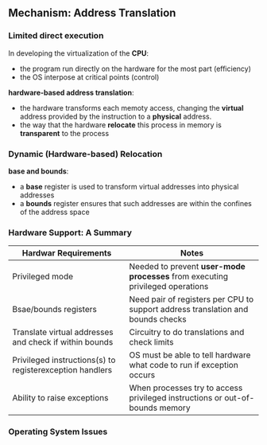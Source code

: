 ## Mechanism: Address Translation

### Limited direct execution

In developing the virtualization of the **CPU**: 

* the program run directly on the hardware for the most part (efficiency)
* the OS interpose at critical points (control)

**hardware-based address translation**:

* the hardware transforms each memoty access, changing the **virtual** address provided by the instruction to a **physical** address.
* the way that the hardware **relocate** this process in memory is **transparent** to the process

### Dynamic (Hardware-based) Relocation

**base and bounds**:

* a **base** register is used to transform virtual addresses into physical addresses
* a **bounds** register ensures that such addresses are within the confines of the address space 

### Hardware Support: A Summary

| **Hardwar Requirements** | **Notes** |
| --- | ------ |
| Privileged mode | Needed to prevent **user-mode processes** from executing privileged operations |
| Bsae/bounds registers | Need pair of registers per CPU to support address translation and bounds checks|
| Translate virtual addresses and check if within bounds| Circuitry to do translations and check limits |
| Privileged instructions(s) to registerexception handlers | OS must be able to tell hardware what code to run if exception occurs |
| Ability to raise exceptions | When processes try to access privileged instructions or out-of-bounds memory |

### Operating System Issues








